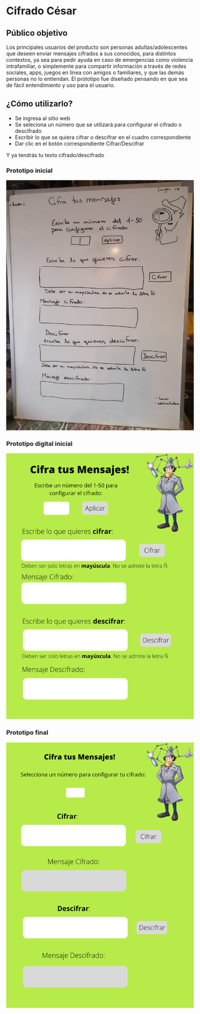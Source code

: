 # Cifrado César

## Público objetivo


Los principales usuarios del producto son personas adultas/adolescentes que deseen enviar mensajes cifrados a sus conocidos, para distintos contextos, ya sea para pedir ayuda en caso de emergencias como violencia intrafamiliar, o simplemente para compartir información a través de redes sociales, apps, juegos en línea con amigos o familiares, y que las demás  personas no lo entiendan.
El prototipo fue diseñado pensando en que sea de fácil entendimiento y uso para el usuario.


## ¿Cómo utilizarlo?


- Se ingresa al sitio web 
- Se seleciona un número que se utilizará para configurar el cifrado o descifrado
- Escribir lo que se quiera cifrar o descifrar en el cuadro correspondiente 
- Dar clic en el botón correspondiente Cifrar/Descifrar

Y ya tendrás tu texto cifrado/descifrado

### Prototipo inicial

![Prototipo a mano](/src/img/prototipo.jpeg)

### Prototipo digital inicial

![Prototipo digital inicial](/src/img/PrototipoDigital.png)

### Prototipo final

![Prototipo final](/src/img/PrototipoFinal.png)





